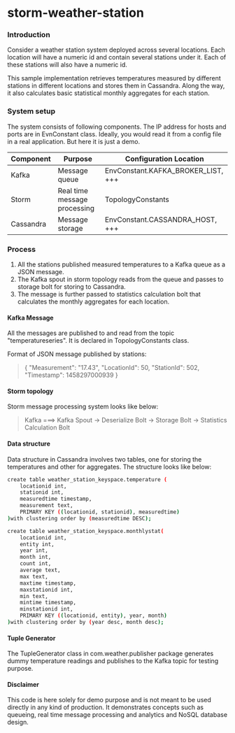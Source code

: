 # storm-weather-station

### Introduction
Consider a weather station system deployed across several locations. Each location will have a numeric id and contain several stations under it. Each of these stations will also have a numeric id.

This sample implementation retrieves temperatures measured by different stations in different locations and stores them in Cassandra. Along the way, it also calculates basic statistical monthly aggregates for each station.

### System setup
The system consists of following components. The IP address for hosts and ports are in EvnConstant class. Ideally, you would read it from a config file in a real application. But here it is just a demo.

| Component  | Purpose  | Configuration Location |
| ---------- | -------- | ---------- |
| Kafka      | Message queue  | EnvConstant.KAFKA_BROKER_LIST, +++ |
| Storm      | Real time message processing  | TopologyConstants |
| Cassandra  | Message storage  | EnvConstant.CASSANDRA_HOST, +++ |


### Process
1. All the stations published measured temperatures to a Kafka queue as a JSON message.
2. The Kafka spout in storm topology reads from the queue and passes to storage bolt for storing to Cassandra.
3. The message is further passed to statistics calculation bolt that calculates the monthly aggregates for each location.

#### Kafka Message
All the messages are published to and read from the topic "temperatureseries". It is declared in TopologyConstants class.

Format of JSON message published by stations:
> {
>   "Measurement": "17.43",
>   "LocationId": 50,
>   "StationId": 502,
>   "Timestamp": 1458297000939
> }

#### Storm topology
Storm message processing system looks like below:

> Kafka   ===>  Kafka Spout -> Deserialize Bolt -> Storage Bolt -> Statistics Calculation Bolt


#### Data structure
Data structure in Cassandra involves two tables, one for storing the temperatures and other for aggregates.
The structure looks like below:
```sh
create table weather_station_keyspace.temperature (
    locationid int,
    stationid int,
    measuredtime timestamp,
    measurement text,
    PRIMARY KEY ((locationid, stationid), measuredtime)
)with clustering order by (measuredtime DESC);
```

```sh
create table weather_station_keyspace.monthlystat(
    locationid int,
    entity int,
    year int,
    month int,
    count int,
    average text,
	max text,
	maxtime timestamp,
	maxstationid int,
	min text,
	mintime timestamp,
	minstationid int,	
    PRIMARY KEY ((locationid, entity), year, month)
)with clustering order by (year desc, month desc);
```

#### Tuple Generator
The TupleGenerator class in com.weather.publisher package generates dummy temperature readings and publishes to the Kafka topic for testing purpose.

#### Disclaimer
This code is here solely for demo purpose and is not meant to be used directly in any kind of production. It demonstrates concepts such as queueing, real time message processing and analytics and NoSQL database design. 
